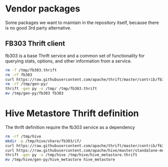 # Vendor packages

Some packages we want to maintain in the repository itself, because there is no good 3rd party alternative.

## FB303 Thrift client

fb303 is a base Thrift service and a common set of functionality for querying stats, options, and other information from a service.

```bash
rm -f /tmp/fb303.thrift
rm -rf fb303
curl https://raw.githubusercontent.com/apache/thrift/master/contrib/fb303/if/fb303.thrift > /tmp/fb303.thrift
rm -rf /tmp/gen-py/
thrift -gen py -o /tmp/ /tmp/fb303.thrift
mv /tmp/gen-py/fb303 fb303
```

# Hive Metastore Thrift definition

The thrift definition require the fb303 service as a dependency

```bash
rm -rf /tmp/hive
mkdir -p /tmp/hive/share/fb303/if/  
curl https://raw.githubusercontent.com/apache/thrift/master/contrib/fb303/if/fb303.thrift > /tmp/hive/share/fb303/if/fb303.thrift
curl https://raw.githubusercontent.com/apache/hive/master/standalone-metastore/metastore-common/src/main/thrift/hive_metastore.thrift > /tmp/hive/hive_metastore.thrift
thrift -gen py -o /tmp/hive /tmp/hive/hive_metastore.thrift
mv /tmp/hive/gen-py/hive_metastore hive_metastore
```